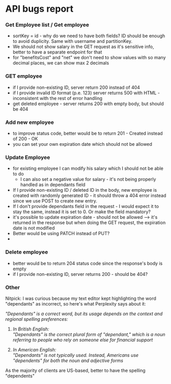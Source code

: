 # API bugs report
### Get Employee list / Get employee
- sortKey = id - why do we need to have both fields? ID should be enough to avoid duplicity. Same with username and partitionKey.
- We should not show salary in the GET request as it's sensitive info, better to have a separate endpoint for that
- for "benefitsCost" and "net" we don't need to show values with so many decimal places, we can show max 2 decimals

### GET employee
- if I provide non-existing ID, server return 200 instead of 404
- if I provide invalid ID format (p.e. 123) server returns 500 with HTML - inconsistent with the rest of error handling
- get deleted employee - server returns 200 with empty body, but should be 404 

### Add new employee 
- to improve status code, better would be to return 201 - Created instead of 200 - OK
- you can set your own expiration date which should not be allowed

### Update Employee 
- for existing employee I can modify his salary which I should not be able to do
	- I can also set a negative value for salary - it's not being properly handled as in dependants field
- If I provide non-existing ID / deleted ID in the body, new employee is created with randomly generated ID - it should throw a 404 error instead since we use POST to create new entry.
- If I don't provide dependants field in the request - I would expect it to stay the same, instead it is set to 0. Or make the field mandatory?
- it's possible to update expiration date - should not be allowed --> it's returned in the response but when doing the GET request, the expiration date is not modified
- Better would be using PATCH instead of PUT?
- 


### Delete employee
- better would be to return 204 status code since the response's body is empty
- if I provide non-existing ID, server returns 200 - should be 404?


### Other
Nitpick:
I was curious because my text editor kept highlighting the word "dependants" as incorrect, so here's what Perplexity says about it:

*"Dependants" is a correct word, but its usage depends on the context and regional spelling preferences:*

1. *In British English:*  
    *"Dependants" is the correct plural form of "dependant," which is a noun referring to people who rely on someone else for financial support*
    
2. *In American English:*  
    *"Dependants" is not typically used. Instead, Americans use "dependents" for both the noun and adjective forms*

As the majority of clients are US-based, better to have the spelling "dependents"